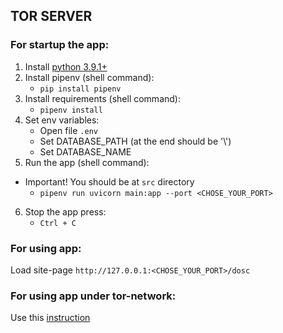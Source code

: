 ## TOR SERVER
### For startup the app:
1. Install [python 3.9.1+](https://www.python.org/downloads/)
2. Install pipenv (shell command):
    * `pip install pipenv`
3. Install requirements (shell command):
    * `pipenv install`
4. Set env variables:
    * Open file `.env`
    * Set DATABASE_PATH (at the end should be '\\')
    * Set DATABASE_NAME
5. Run the app (shell command):
* Important! You should be at `src` directory
    * `pipenv run uvicorn main:app --port <CHOSE_YOUR_PORT>`
6. Stop the app press:
   * `Ctrl + C`

### For using app:
Load site-page `http://127.0.0.1:<CHOSE_YOUR_PORT>/dosc`

### For using app under tor-network:
Use this [instruction](https://github.com/satwikkansal/tor-hidden-service-python)
